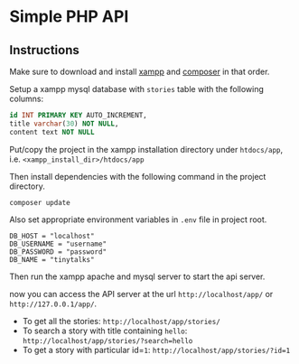 # Simple PHP API

## Instructions

Make sure to download and install [xampp](https://www.apachefriends.org/download.html) and [composer](https://getcomposer.org/download/) in that order.

Setup a xampp mysql database with `stories` table with the following columns:

```sql
id INT PRIMARY KEY AUTO_INCREMENT,
title varchar(30) NOT NULL,
content text NOT NULL
```

Put/copy the project in the xampp installation directory under `htdocs/app`, i.e. `<xampp_install_dir>/htdocs/app`

Then install dependencies with the following command in the project directory.

```shell
composer update
```

Also set appropriate environment variables in `.env` file in project root.

```.env
DB_HOST = "localhost"
DB_USERNAME = "username"
DB_PASSWORD = "password"
DB_NAME = "tinytalks"
```

Then run the xampp apache and mysql server to start the api server.

now you can access the API server at the url `http://localhost/app/` or `http://127.0.0.1/app/`.

- To get all the stories: `http://localhost/app/stories/`
- To search a story with title containing `hello`: `http://localhost/app/stories/?search=hello`
- To get a story with particular id=`1`: `http://localhost/app/stories/?id=1`
